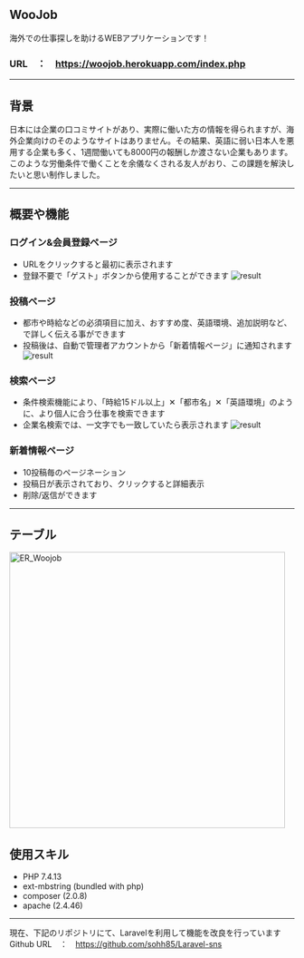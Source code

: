 ## WooJob
 
海外での仕事探しを助けるWEBアプリケーションです！

### URL　：　https://woojob.herokuapp.com/index.php
 
***
 ## 背景
日本には企業の口コミサイトがあり、実際に働いた方の情報を得られますが、海外企業向けのそのようなサイトはありません。その結果、英語に弱い日本人を悪用する企業も多く、1週間働いても8000円の報酬しか渡さない企業もあります。このような労働条件で働くことを余儀なくされる友人がおり、この課題を解決したいと思い制作しました。

***
## 概要や機能

### ログイン&会員登録ページ
- URLをクリックすると最初に表示されます
- 登録不要で「ゲスト」ボタンから使用することができます
![result](https://user-images.githubusercontent.com/67961122/107377788-ae304a00-6b2e-11eb-8d76-1d3e6aaa3a1a.gif)


### 投稿ページ
- 都市や時給などの必須項目に加え、おすすめ度、英語環境、追加説明など、で詳しく伝える事ができます
- 投稿後は、自動で管理者アカウントから「新着情報ページ」に通知されます
![result](https://user-images.githubusercontent.com/67961122/107379880-b5585780-6b30-11eb-9f19-5ba4e27cb6f4.gif)


### 検索ページ
- 条件検索機能により、「時給15ドル以上」✕「都市名」✕「英語環境」のように、より個人に合う仕事を検索できます
- 企業名検索では、一文字でも一致していたら表示されます
![result](https://user-images.githubusercontent.com/67961122/107380253-0ff1b380-6b31-11eb-8536-3a680cefec96.gif)


### 新着情報ページ
- 10投稿毎のページネーション
- 投稿日が表示されており、クリックすると詳細表示
- 削除/返信ができます

***

## テーブル

<img width="487" alt="ER_Woojob" src="https://user-images.githubusercontent.com/67961122/109411169-773dad80-79e3-11eb-870d-8b4750b6c8d7.png">


## 使用スキル
 
* PHP 7.4.13
* ext-mbstring (bundled with php)
* composer (2.0.8)
* apache (2.4.46)


***
現在、下記のリポジトリにて、Laravelを利用して機能を改良を行っています
Github URL　：　https://github.com/sohh85/Laravel-sns